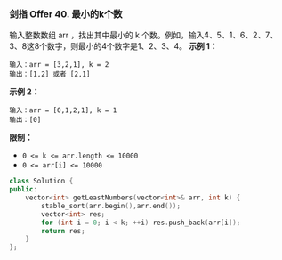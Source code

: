 ### 剑指 Offer 40. 最小的k个数
输入整数数组 arr ，找出其中最小的 k 个数。例如，输入4、5、1、6、2、7、3、8这8个数字，则最小的4个数字是1、2、3、4。
**示例 1：**
```
输入：arr = [3,2,1], k = 2 
输出：[1,2] 或者 [2,1]
```
**示例 2：**
```
输入：arr = [0,1,2,1], k = 1 
输出：[0]
```
**限制：**
* `0 <= k <= arr.length <= 10000`
* `0 <= arr[i] <= 10000`

```cpp
class Solution {
public:
    vector<int> getLeastNumbers(vector<int>& arr, int k) {
        stable_sort(arr.begin(),arr.end());
        vector<int> res;
        for (int i = 0; i < k; ++i) res.push_back(arr[i]);
        return res;
    }
};
```
